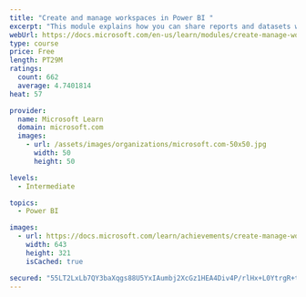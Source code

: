```yaml
---
title: "Create and manage workspaces in Power BI "
excerpt: "This module explains how you can share reports and datasets with your users and how to create a deployment strategy that makes sense for you and your organization. Furthermore, you will learn about data lineage in Microsoft Power BI."
webUrl: https://docs.microsoft.com/en-us/learn/modules/create-manage-workspaces-power-bi/
type: course
price: Free
length: PT29M
ratings:
  count: 662
  average: 4.7401814
heat: 57

provider:
  name: Microsoft Learn
  domain: microsoft.com
  images:
    - url: /assets/images/organizations/microsoft.com-50x50.jpg
      width: 50
      height: 50

levels:
  - Intermediate

topics:
  - Power BI

images:
  - url: https://docs.microsoft.com/learn/achievements/create-manage-workspaces-power-bi-social.png
    width: 643
    height: 321
    isCached: true

secured: "55LT2LxLb7QY3baXqgs88U5YxIAumbj2XcGz1HEA4Div4P/rlHx+L0YtrgR+tdLPGdgvC7DyHiF/pvJ1jdRl+RThiEafzBM8ESqhFSk7CJyCCF9zb7nj5jQSupwbdZH27+7vXorsFb/VD+3KKDOeBPMwlgv9p0QX1h/zhyvJaHAxyKtNqJBmewE+A34aFT0PXxPoTnjKsYyzw+696I5UxvMrjH9fSGf7jL5jLLF7EJjlo/Gkm6JMb5vkwbIoYJK0pm+NdcvmZXQ0uW2WjWgXmfqkHn/8lUFqbd9R3iYzAtsutbxWgKyIANwaiMHzASBCUhGLDhBdHV8gabgNUwa5IKxZwXM1oz+arp7gWxKIovFRI8rsrXogoEqY9V8+ooaqHk8/lL68TbfADQ/2/qAQiRDvi1YJhxeIHUOFb+eGmb8=;qp+HV1XQ+Qv83fGah31YZA=="
---
```


